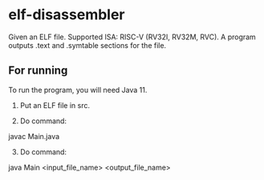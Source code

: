 # elf-disassembler
Given an ELF file. Supported ISA: RISC-V (RV32I, RV32M, RVC). A program outputs .text and .symtable sections for the file.

## For running
To run the program, you will need Java 11.

1) Put an ELF file in src.

2) Do command:

javac Main.java

3) Do command:

java Main <input_file_name> <output_file_name>
